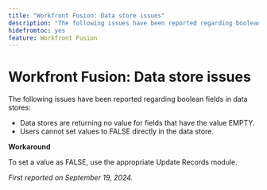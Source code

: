 ```yaml
---
title: "Workfront Fusion: Data store issues"
description: "The following issues have been reported regarding boolean fields in data stores: data stores are returning no value for fields that have the value EMPTY, and users cannot set values to FALSE directly in the data store."
hidefromtoc: yes
feature: Workfront Fusion
---
```


# Workfront Fusion: Data store issues

The following issues have been reported regarding boolean fields in data stores:

* Data stores are returning no value for fields that have the value EMPTY.
* Users cannot set values to FALSE directly in the data store.

**Workaround**

To set a value as FALSE, use the appropriate Update Records module.

_First reported on September 19, 2024._
